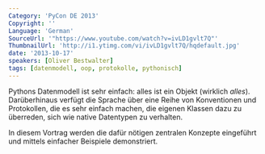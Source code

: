 ```yaml
---
Category: 'PyCon DE 2013'
Copyright: ''
Language: 'German'
SourceUrl: '"https://www.youtube.com/watch?v=ivLD1gvlt7Q"'
ThumbnailUrl: 'http://i1.ytimg.com/vi/ivLD1gvlt7Q/hqdefault.jpg'
date: '2013-10-17'
speakers: [Oliver Bestwalter]
tags: [datenmodell, oop, protokolle, pythonisch]
---
```

Pythons Datenmodell ist sehr einfach: alles ist ein Objekt (wirklich *alles*).
Darüberhinaus verfügt die Sprache über eine Reihe von Konventionen und Protokollen, die es sehr einfach machen, die eigenen Klassen dazu zu überreden, sich wie native Datentypen zu verhalten.

In diesem Vortrag werden die dafür nötigen zentralen Konzepte eingeführt und mittels einfacher Beispiele demonstriert.

